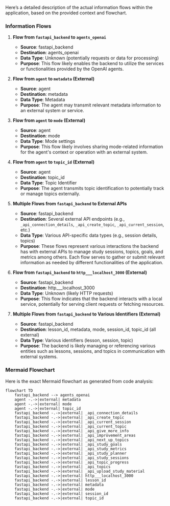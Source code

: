 Here’s a detailed description of the actual information flows within the application, based on the provided context and flowchart.

### Information Flows

1. **Flow from `fastapi_backend` to `agents_openai`**
   - **Source**: fastapi_backend
   - **Destination**: agents_openai
   - **Data Type**: Unknown (potentially requests or data for processing)
   - **Purpose**: This flow likely enables the backend to utilize the services or functionalities provided by the OpenAI agents.

2. **Flow from `agent` to `metadata` (External)**
   - **Source**: agent
   - **Destination**: metadata
   - **Data Type**: Metadata
   - **Purpose**: The agent may transmit relevant metadata information to an external system or service.

3. **Flow from `agent` to `mode` (External)**
   - **Source**: agent
   - **Destination**: mode
   - **Data Type**: Mode settings
   - **Purpose**: This flow likely involves sharing mode-related information for the agent's context or operation with an external system.

4. **Flow from `agent` to `topic_id` (External)**
   - **Source**: agent
   - **Destination**: topic_id
   - **Data Type**: Topic Identifier
   - **Purpose**: The agent transmits topic identification to potentially track or manage topics externally.

5. **Multiple Flows from `fastapi_backend` to External APIs**
   - **Source**: fastapi_backend
   - **Destination**: Several external API endpoints (e.g., `_api_connection_details`, `_api_create_topic`, `_api_current_session`, etc.)
   - **Data Type**: Various API-specific data types (e.g., session details, topics)
   - **Purpose**: These flows represent various interactions the backend has with external APIs to manage study sessions, topics, goals, and metrics among others. Each flow serves to gather or submit relevant information as needed by different functionalities of the application.

6. **Flow from `fastapi_backend` to `http___localhost_3000` (External)**
   - **Source**: fastapi_backend
   - **Destination**: http___localhost_3000
   - **Data Type**: Unknown (likely HTTP requests)
   - **Purpose**: This flow indicates that the backend interacts with a local service, potentially for serving client requests or fetching resources.

7. **Multiple Flows from `fastapi_backend` to Various Identifiers (External)**
   - **Source**: fastapi_backend
   - **Destination**: lesson_id, metadata, mode, session_id, topic_id (all external)
   - **Data Type**: Various identifiers (lesson, session, topic)
   - **Purpose**: The backend is likely managing or referencing various entities such as lessons, sessions, and topics in communication with external systems.

### Mermaid Flowchart

Here is the exact Mermaid flowchart as generated from code analysis:

```mermaid
flowchart TD
    fastapi_backend --> agents_openai
    agent -.->|external| metadata
    agent -.->|external| mode
    agent -.->|external| topic_id
    fastapi_backend -.->|external| _api_connection_details
    fastapi_backend -.->|external| _api_create_topic
    fastapi_backend -.->|external| _api_current_session
    fastapi_backend -.->|external| _api_current_topic
    fastapi_backend -.->|external| _api_give_more_info
    fastapi_backend -.->|external| _api_improvement_areas
    fastapi_backend -.->|external| _api_next_up_topics
    fastapi_backend -.->|external| _api_study_goals
    fastapi_backend -.->|external| _api_study_metrics
    fastapi_backend -.->|external| _api_study_planner
    fastapi_backend -.->|external| _api_study_sessions
    fastapi_backend -.->|external| _api_topic_progress
    fastapi_backend -.->|external| _api_topics
    fastapi_backend -.->|external| _api_upload_study_material
    fastapi_backend -.->|external| http___localhost_3000
    fastapi_backend -.->|external| lesson_id
    fastapi_backend -.->|external| metadata
    fastapi_backend -.->|external| mode
    fastapi_backend -.->|external| session_id
    fastapi_backend -.->|external| topic_id
```